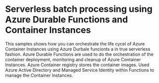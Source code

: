 # Serverless batch processing using Azure Durable Functions and Container Instances

This samples shows how you can orchestrate the life cycel of Azure Container Instances using Azure Durbale funcionts a in true serverless fashion. Azure Durable Functions are used to do the orchestration of the container deployment, monitoring and cleanup of Azure Container Instances. Azure Container registry stores the container images. Used Azure Active Directory and Managed Service Identity within Functions to manage the Container Instances.
